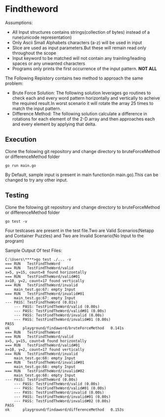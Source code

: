 # Findtheword

Assumptions:
  * All Input structures contains strings(collection of bytes) instead of a rune(unicode representation)
  * Only Ascii Small Alphabets characters (a-z) will be used in input
  * Slice are used as input parameters.But these will remain read only throughout the scope
  * Input keyword to be matched will not contain any trainling/leading spaces or any unwanted characters
  * Programs only prints the first occurrence of the input pattern. **NOT ALL**
  
 The Following Repistory contains two method to approach the same problem:
 
 * Brute Force Solution: The following solution leverages go routines to check each and every word pattern horizontally and vertically to acheive the required result.In worst scenario it will rotate the array 25 times to match the input pattern.
 * Difference Method: The following solution calculate a difference in rotations for each element of the 2-D array and then approaches each and every element by applying that delta.

## Execution

Clone the folowing git repository and change directory to bruteForceMethod or differenceMethod folder

```
go run main.go
```

By Default, sample input is present in main function(in main.go).This can be changed to try any other input.

## Testing


Clone the folowing git repository and change directory to bruteForceMethod or differenceMethod folder

```
go test -v
```

Four testcases are present in the test file.Two are Valid Scenarios(Netapp and Container Puzzles) and Two are Invalid Scenario(No Input to the program)

Sample Output Of test Files:
```
C:\Users\****>go test ./... -v
=== RUN   TestFindTheWord
=== RUN   TestFindTheWord/valid
x=5, y=15, count=8 found horizontally
=== RUN   TestFindTheWord/valid#01
x=10, y=2, count=17 found vertically
=== RUN   TestFindTheWord/invalid
    main_test.go:67: empty Input
=== RUN   TestFindTheWord/invalid#01
    main_test.go:67: empty Input
--- PASS: TestFindTheWord (0.01s)
    --- PASS: TestFindTheWord/valid (0.00s)
    --- PASS: TestFindTheWord/valid#01 (0.00s)
    --- PASS: TestFindTheWord/invalid (0.00s)
    --- PASS: TestFindTheWord/invalid#01 (0.00s)
PASS
ok      playground/findaword/bruteForceMethod   0.141s
=== RUN   TestFindTheWord
=== RUN   TestFindTheWord/valid
x=5, y=15, count=8 found horizontally
=== RUN   TestFindTheWord/valid#01
x=10, y=2, count=17 found vertically
=== RUN   TestFindTheWord/invalid
    main_test.go:68: empty Input
=== RUN   TestFindTheWord/invalid#01
    main_test.go:68: empty Input
=== RUN   TestFindTheWord/invalid#02
    main_test.go:68: empty Input
--- PASS: TestFindTheWord (0.00s)
    --- PASS: TestFindTheWord/valid (0.00s)
    --- PASS: TestFindTheWord/valid#01 (0.00s)
    --- PASS: TestFindTheWord/invalid (0.00s)
    --- PASS: TestFindTheWord/invalid#01 (0.00s)
    --- PASS: TestFindTheWord/invalid#02 (0.00s)
PASS
ok      playground/findaword/differenceMethod   0.153s
```
